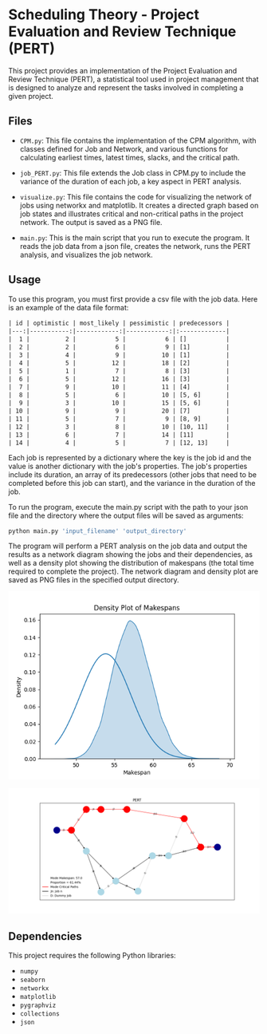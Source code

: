 # Scheduling Theory - Project Evaluation and Review Technique (PERT)
This project provides an implementation of the Project Evaluation and Review Technique (PERT), a statistical tool used in project management that is designed to analyze and represent the tasks involved in completing a given project.


## Files

- `CPM.py`: This file contains the implementation of the CPM algorithm, with classes defined for Job and Network, and various functions for calculating earliest times, latest times, slacks, and the critical path.

- `job_PERT.py`: This file extends the Job class in CPM.py to include the variance of the duration of each job, a key aspect in PERT analysis.

- `visualize.py`: This file contains the code for visualizing the network of jobs using networkx and matplotlib. It creates a directed graph based on job states and illustrates critical and non-critical paths in the project network. The output is saved as a PNG file.

- `main.py`: This is the main script that you run to execute the program. It reads the job data from a json file, creates the network, runs the PERT analysis, and visualizes the job network.

## Usage

To use this program, you must first provide a csv file with the job data.
Here is an example of the data file format:

```csv
| id | optimistic | most_likely | pessimistic | predecessors |
|---:|-----------:|------------:|------------:|:-------------|
|  1 |          2 |           5 |           6 | []           |
|  2 |          2 |           6 |           9 | [1]          |
|  3 |          4 |           9 |          10 | [1]          |
|  4 |          5 |          12 |          18 | [2]          |
|  5 |          1 |           7 |           8 | [3]          |
|  6 |          5 |          12 |          16 | [3]          |
|  7 |          9 |          10 |          11 | [4]          |
|  8 |          5 |           6 |          10 | [5, 6]       |
|  9 |          3 |          10 |          15 | [5, 6]       |
| 10 |          9 |           9 |          20 | [7]          |
| 11 |          5 |           7 |           9 | [8, 9]       |
| 12 |          3 |           8 |          10 | [10, 11]     |
| 13 |          6 |           7 |          14 | [11]         |
| 14 |          4 |           5 |           7 | [12, 13]     |
```

Each job is represented by a dictionary where the key is the job id and the value is another dictionary with the job's properties. The job's properties include its duration, an array of its predecessors (other jobs that need to be completed before this job can start), and the variance in the duration of the job.

To run the program, execute the main.py script with the path to your json file and the directory where the output files will be saved as arguments:

```bash
python main.py 'input_filename' 'output_directory'
```

The program will perform a PERT analysis on the job data and output the results as a network diagram showing the jobs and their dependencies, as well as a density plot <!-- and a box plot --> showing the distribution of makespans (the total time required to complete the project). The network diagram and density plot are saved as PNG files in the specified output directory.

![image not found](output/example_density_plot.png)
<!-- ![image not found](output/example_box_plot.png) -->
![image not found](output/example_PERT.png)

## Dependencies

This project requires the following Python libraries:

- `numpy`
- `seaborn`
- `networkx`
- `matplotlib`
- `pygraphviz`
- `collections`
- `json`
